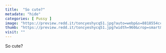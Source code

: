 ```yaml
---
title:  "So cute?"
metadate: "hide"
categories: [ Pussy ]
image: "https://preview.redd.it/toncyeshycq51.jpg?auto=webp&s=8818554ccf80fba3eb98d2d88588a21a02148c92"
thumb: "https://preview.redd.it/toncyeshycq51.jpg?width=960&crop=smart&auto=webp&s=4cecef7c29cefcabfc39b70dc6cef997eb95eb09"
visit: ""
---
```

So cute?
